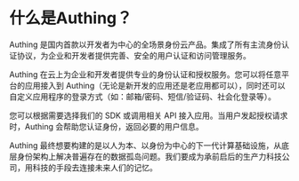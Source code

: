 # 什么是Authing？

<LastUpdated/>

Authing 是国内首款以开发者为中心的全场景身份云产品。集成了所有主流身份认证协议，为企业和开发者提供完善、安全的用户认证和访问管理服务。 

Authing 在云上为企业和开发者提供专业的身份认证和授权服务。您可以将任意平台的应用接入到 Authing（无论是新开发的应用还是老应用都可以），同时还可以自定义应用程序的登录方式（如：邮箱/密码、短信/验证码、社会化登录等）。

您可以根据需要选择我们的 SDK 或调用相关 API 接入应用。当用户发起授权请求时，Authing 会帮助您认证身份，返回必要的用户信息。

Authing 最终想要构建的是以人为本、以身份为中心的下一代计算基础设施，从底层身份架构上解决普遍存在的数据孤岛问题。我们要成为承前启后的生产力科技公司，用科技的手段去连接未来人们的记忆。